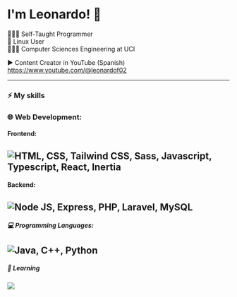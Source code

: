 # I'm Leonardo! 👋

🧑🏻‍💻 Self-Taught Programmer <br>
🐧 Linux User <br>
🧑🏻‍🏫 Computer Sciences Engineering at UCI<br>

▶️ Content Creator in YouTube (Spanish)
https://www.youtube.com/@leonardof02

---
### ⚡ **My skills**

### 🌐 Web Development:
#### Frontend:

![HTML, CSS, Tailwind CSS, Sass, Javascript, Typescript, React, Inertia](https://skillicons.dev/icons?i=html,css,tailwind,sass,js,ts,react,inertia)
---
#### Backend:
![Node JS, Express, PHP, Laravel, MySQL](https://skillicons.dev/icons?i=nodejs,express,php,laravel,mysql)
---
##### 💻 Programming Languages:
![Java, C++, Python](https://skillicons.dev/icons?i=java,cpp,python)
---
##### 📖 Learning
![](https://skillicons.dev/icons?i=flutter,dart)
